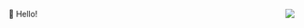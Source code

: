 🤡 Hello!
<img align="right" src="https://github-readme-stats-one-bice.vercel.app/api?username=hfutxqd&show_icons=true&include_all_commits=true&count_private=true&role=OWNER,ORGANIZATION_MEMBER,COLLABORATOR" />
